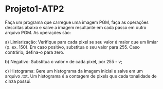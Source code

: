 # Projeto1-ATP2

Faça um programa que carregue uma imagem PGM, faça as operações descritas abaixo 
e salve a imagem resultante em cada passo em outro arquivo PGM. 
As operações são:
  
a) Limiarização: Verifique para cada pixel se seu valor é 
maior que um limiar (p. ex. 150). Em caso positivo, substitua
o seu valor para 255. Caso contrário, defina-o para zero.

b) Negativo: Substitua o valor v de cada pixel, por 255 - v;
  
c) Histograma: Gere um histograma da imagem inicial e salve 
em um arquivo .txt. Um histograma é a contagem de pixels que cada tonalidade de cinza possui.
